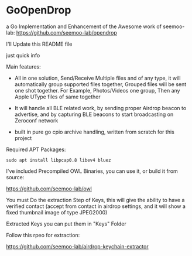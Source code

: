 # GoOpenDrop
a Go Implementation and Enhancement of the Awesome work of seemoo-lab: https://github.com/seemoo-lab/opendrop

I'll Update this README file

just quick info

Main features:

* All in one solution, Send/Receive Multiple files and of any type, it will automatically group supported files together, Grouped files will be sent one shot together. For Example, Photos/Videos one group, Then any Apple UType files of same together

* It will handle all BLE related work, by sending proper Airdrop beacon to advertise, and by capturing BLE beacons to start broadcasting on Zeroconf network

* built in pure go cpio archive handling, written from scratch for this project



Required APT Packages:
```
sudo apt install libpcap0.8 libev4 bluez
```

I've included Precompiled OWL Binaries, you can use it, or build it from source:

https://github.com/seemoo-lab/owl



You must Do the extraction Step of Keys, this will give the ability to have a verified contact (accept from contact in airdrop settings, and it will show a fixed thumbnail image of type JPEG2000)


Extracted Keys you can put them in "Keys" Folder

Follow this rpeo for extraction:

https://github.com/seemoo-lab/airdrop-keychain-extractor
